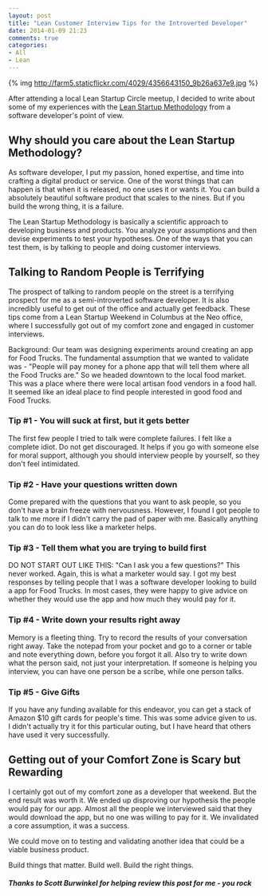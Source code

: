 ```yaml
---
layout: post
title: "Lean Customer Interview Tips for the Introverted Developer"
date: 2014-01-09 21:23
comments: true
categories:
- All
- Lean
---
```


{% img http://farm5.staticflickr.com/4029/4356643150_9b26a637e9.jpg %}

After attending a local Lean Startup Circle meetup, I decided to write
about some of my experiences with the
[Lean Startup Methodology](http://theleanstartup.com/) from a software
developer's point of view.

## Why should you care about the Lean Startup Methodology?
As software developer, I put my passion, honed expertise, and time
into crafting a digital product or service. One of the worst things
that can happen is that when it is released, no one uses it or wants
it. You can build a absolutely beautiful software product that scales
to the nines. But if you build the wrong thing, it is a failure.

The Lean Startup Methodology is basically a scientific approach to
developing business and products. You analyze your assumptions and
then devise experiments to test your hypotheses. One of the ways that
you can test them, is by talking to people and doing customer
interviews.

## Talking to Random People is Terrifying

The prospect of talking to random people on the street is a terrifying
prospect for me as a semi-introverted software developer. It is also
incredibly useful to get out of the office and actually get feedback.
These tips come from a Lean Startup Weekend in Columbus at the Neo
office, where I successfully got
out of my comfort zone and engaged in customer interviews.

Background:  Our team was designing experiments around creating an app
for Food Trucks.  The fundamental assumption that we wanted to
validate was - "People will pay money for a phone app that will tell
them where all the Food Trucks are."  So we headed downtown to the
local food market. This was a place where there were local artisan
food vendors in a food hall.  It seemed like an ideal place to find
people interested in good food and Food Trucks.


### Tip #1 - You will suck at first, but it gets better
The first few people I tried to talk were complete failures. I felt
like a complete idiot. Do not get discouraged.  It helps if you go
with someone else for moral support, although you should interview
people by yourself, so they don't feel intimidated.

### Tip #2 - Have your questions written down
Come prepared with the questions that you want to ask people, so you
don't have a brain freeze with nervousness.  However, I found I got
people to talk to me more if I didn't carry the pad of paper with me.
Basically anything you can do to look less like a marketer helps.

### Tip #3 - Tell them what you are trying to build first
DO NOT START OUT LIKE THIS:  "Can I ask you a few questions?"
This never worked. Again, this is what a marketer would say.
I got my best responses by telling people that I was a software
developer looking to build a app for Food Trucks. In most cases, they
were happy to give advice on whether they would use the app and how
much they would pay for it.

### Tip #4 - Write down your results right away
Memory is a fleeting thing.  Try to record the results of your
conversation right away.  Take the notepad from your pocket and go to
a corner or table and note everything down, before you forgot it all.
Also try to write down what the person said, not just your
interpretation. If someone is helping you interview, you can have one
person be a scribe, while one person talks.

### Tip #5 - Give Gifts
If you have any funding available for this endeavor, you can get a
stack of Amazon $10 gift cards for people's time. This was some advice
given to us. I didn't actually try it for this particular outing, but
I have heard that others have used it very successfully.


## Getting out of your Comfort Zone is Scary but Rewarding

I certainly got out of my comfort zone as a developer that weekend.
But the end result was worth it.  We ended up disproving our
hypothesis the people would pay for our app.  Almost all the people we
interviewed said that they would download the app, but no one was
willing to pay for it.  We invalidated a core assumption, it was a
success.

We could move on to testing and validating another idea that could be a viable business product.

Build things that matter.  Build well. Build the right things.

##### Thanks to Scott Burwinkel for helping review this post for me - you rock


